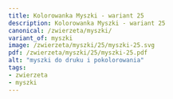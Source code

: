 ```yaml
---
title: Kolorowanka Myszki - wariant 25
description: Kolorowanka Myszki - wariant 25
canonical: /zwierzeta/myszki/
variant_of: myszki
image: /zwierzeta/myszki/25/myszki-25.svg
pdf: /zwierzeta/myszki/25/myszki-25.pdf
alt: "myszki do druku i pokolorowania"
tags:
- zwierzeta
- myszki
---
```

